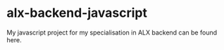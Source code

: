 # alx-backend-javascript
My javascript project for my specialisation in ALX backend can be found here.
